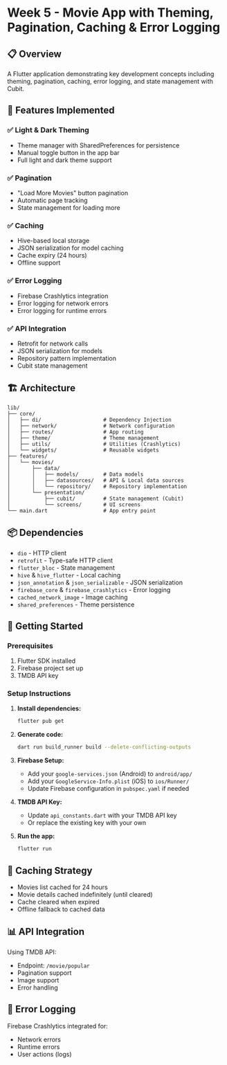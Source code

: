 # Week 5 - Movie App with Theming, Pagination, Caching & Error Logging

## 📋 Overview

A Flutter application demonstrating key development concepts including theming, pagination, caching, error logging, and state management with Cubit.

## 🎯 Features Implemented

### ✅ Light & Dark Theming
- Theme manager with SharedPreferences for persistence
- Manual toggle button in the app bar
- Full light and dark theme support

### ✅ Pagination
- "Load More Movies" button pagination
- Automatic page tracking
- State management for loading more

### ✅ Caching
- Hive-based local storage
- JSON serialization for model caching
- Cache expiry (24 hours)
- Offline support

### ✅ Error Logging
- Firebase Crashlytics integration
- Error logging for network errors
- Error logging for runtime errors

### ✅ API Integration
- Retrofit for network calls
- JSON serialization for models
- Repository pattern implementation
- Cubit state management

## 🏗️ Architecture

```
lib/
├── core/
│   ├── di/                    # Dependency Injection
│   ├── network/               # Network configuration
│   ├── routes/                # App routing
│   ├── theme/                 # Theme management
│   ├── utils/                 # Utilities (Crashlytics)
│   └── widgets/               # Reusable widgets
├── features/
│   └── movies/
│       ├── data/
│       │   ├── models/        # Data models
│       │   ├── datasources/   # API & Local data sources
│       │   └── repository/    # Repository implementation
│       └── presentation/
│           ├── cubit/         # State management (Cubit)
│           └── screens/       # UI screens
└── main.dart                  # App entry point
```

## 📦 Dependencies

- `dio` - HTTP client
- `retrofit` - Type-safe HTTP client
- `flutter_bloc` - State management
- `hive` & `hive_flutter` - Local caching
- `json_annotation` & `json_serializable` - JSON serialization
- `firebase_core` & `firebase_crashlytics` - Error logging
- `cached_network_image` - Image caching
- `shared_preferences` - Theme persistence

## 🚀 Getting Started

### Prerequisites

1. Flutter SDK installed
2. Firebase project set up
3. TMDB API key

### Setup Instructions

1. **Install dependencies:**
   ```bash
   flutter pub get
   ```

2. **Generate code:**
   ```bash
   dart run build_runner build --delete-conflicting-outputs
   ```

3. **Firebase Setup:**
   - Add your `google-services.json` (Android) to `android/app/`
   - Add your `GoogleService-Info.plist` (iOS) to `ios/Runner/`
   - Update Firebase configuration in `pubspec.yaml` if needed

4. **TMDB API Key:**
   - Update `api_constants.dart` with your TMDB API key
   - Or replace the existing key with your own

5. **Run the app:**
   ```bash
   flutter run
   ```

## 💾 Caching Strategy

- Movies list cached for 24 hours
- Movie details cached indefinitely (until cleared)
- Cache cleared when expired
- Offline fallback to cached data

## 📊 API Integration

Using TMDB API:
- Endpoint: `/movie/popular`
- Pagination support
- Image support
- Error handling

## 🐛 Error Logging

Firebase Crashlytics integrated for:
- Network errors
- Runtime errors
- User actions (logs)
